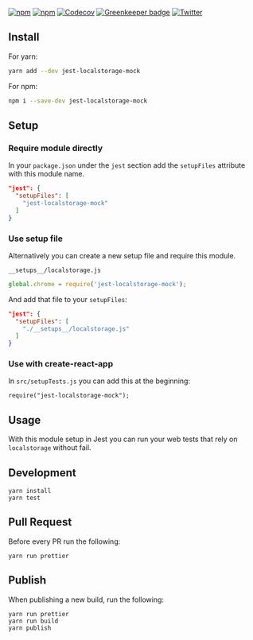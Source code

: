 [![npm](https://img.shields.io/npm/v/jest-localstorage-mock.svg)](https://www.npmjs.com/package/jest-localstorage-mock) [![npm](https://img.shields.io/npm/l/jest-localstorage-mock.svg)](https://github.com/clarkbw/jest-localstorage-mock/blob/master/LICENSE) [![Codecov](https://img.shields.io/codecov/c/github/clarkbw/jest-localstorage-mock.svg)](https://codecov.io/gh/clarkbw/jest-localstorage-mock) [![Greenkeeper badge](https://badges.greenkeeper.io/clarkbw/jest-localstorage-mock.svg)](https://greenkeeper.io/) [![Twitter](https://img.shields.io/twitter/url/https/github.com/clarkbw/jest-localstorage-mock.svg?style=social)](https://twitter.com/intent/tweet?text=Wow:&url=%5Bobject%20Object%5D)

## Install

For yarn:

```bash
yarn add --dev jest-localstorage-mock
```

For npm:

```bash
npm i --save-dev jest-localstorage-mock
```

## Setup

### Require module directly

In your `package.json` under the `jest` section add the `setupFiles` attribute with this module name.

```json
"jest": {
  "setupFiles": [
    "jest-localstorage-mock"
  ]
}
```

### Use setup file

Alternatively you can create a new setup file and require this module.

`__setups__/localstorage.js`
```js
global.chrome = require('jest-localstorage-mock');
```

And add that file to your `setupFiles`:

```json
"jest": {
  "setupFiles": [
    "./__setups__/localstorage.js"
  ]
}
```

### Use with create-react-app

In `src/setupTests.js` you can add this at the beginning:

```
require("jest-localstorage-mock");
```

## Usage

With this module setup in Jest you can run your web tests that rely on `localstorage` without fail.

## Development

```
yarn install
yarn test
```

## Pull Request

Before every PR run the following:

```
yarn run prettier
```

## Publish

When publishing a new build, run the following:

```
yarn run prettier
yarn run build
yarn publish
```
